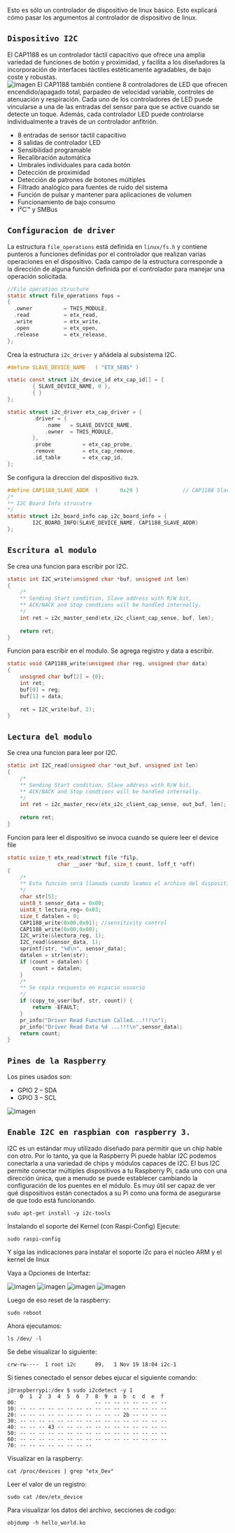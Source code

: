 Esto es sólo un controlador de dispositivo de linux básico. Esto explicará cómo pasar los argumentos al controlador de dispositivo de linux.

## `Dispositivo I2C`

El CAP1188 es un controlador táctil capacitivo que ofrece una amplia variedad de funciones de botón y proximidad, y facilita a los diseñadores la incorporación de interfaces táctiles estéticamente agradables, de bajo coste y robustas. <br>
![imagen](../img/board.jpg)
El CAP1188 también contiene 8 controladores de LED que ofrecen encendido/apagado total, parpadeo de velocidad variable, controles de atenuación y respiración. Cada uno de los controladores de LED puede vincularse a una de las entradas del sensor para que se active cuando se detecte un toque. Además, cada controlador LED puede controlarse individualmente a través de un controlador anfitrión.

- 8 entradas de sensor táctil capacitivo
- 8 salidas de controlador LED
- Sensibilidad programable
- Recalibración automática
- Umbrales individuales para cada botón
- Detección de proximidad
- Detección de patrones de botones múltiples
- Filtrado analógico para fuentes de ruido del sistema
- Función de pulsar y mantener para aplicaciones de volumen
- Funcionamiento de bajo consumo
- I²C™ y SMBus

## `Configuracion de driver`

La estructura `file_operations` está definida en `linux/fs.h` y contiene punteros a funciones definidas por el controlador que realizan varias operaciones en el dispositivo. Cada campo de la estructura corresponde a la dirección de alguna función definida por el controlador para manejar una operación solicitada.

```C
//File operation structure 
static struct file_operations fops =
{
  .owner          = THIS_MODULE,
  .read           = etx_read,
  .write          = etx_write,
  .open           = etx_open,
  .release        = etx_release,
};
```
Crea la estructura `i2c_driver` y añádela al subsistema I2C.
```C 
#define SLAVE_DEVICE_NAME   ( "ETX_SENS" ) 

static const struct i2c_device_id etx_cap_id[] = {
        { SLAVE_DEVICE_NAME, 0 },
        { }
};

static struct i2c_driver etx_cap_driver = {
        .driver = {
            .name   = SLAVE_DEVICE_NAME,
            .owner  = THIS_MODULE,
        },
        .probe          = etx_cap_probe,
        .remove         = etx_cap_remove,
        .id_table       = etx_cap_id,
};
```
Se configura la direccion del dispositivo `0x29`.
```C
#define CAP1188_SLAVE_ADDR  (       0x29 )              // CAP1188 Slave Address
/*
** I2C Board Info strucutre
*/
static struct i2c_board_info cap_i2c_board_info = {
        I2C_BOARD_INFO(SLAVE_DEVICE_NAME, CAP1188_SLAVE_ADDR)
};
```
## `Escritura al modulo`
Se crea una funcion para escribir por I2C.
```C
static int I2C_write(unsigned char *buf, unsigned int len)
{
    /*
    ** Sending Start condition, Slave address with R/W bit, 
    ** ACK/NACK and Stop condtions will be handled internally.
    */ 
    int ret = i2c_master_send(etx_i2c_client_cap_sense, buf, len);
    
    return ret;
}
```
Funcion para escribir en el modulo.
Se agrega registro y data a escribir. 
```c
static void CAP1188_write(unsigned char reg, unsigned char data)
{
    unsigned char buf[2] = {0};
    int ret;
    buf[0] = reg;
    buf[1] = data;
    
    ret = I2C_write(buf, 2);
}
```

## `Lectura del modulo`
Se crea una funcion para leer por I2C.
```C
static int I2C_read(unsigned char *out_buf, unsigned int len)
{
    /*
    ** Sending Start condition, Slave address with R/W bit, 
    ** ACK/NACK and Stop condtions will be handled internally.
    */ 
    int ret = i2c_master_recv(etx_i2c_client_cap_sense, out_buf, len);
    
    return ret;
}
```
Funcion para leer el dispositivo se invoca cuando se quiere leer el device file

```C
static ssize_t etx_read(struct file *filp, 
                char __user *buf, size_t count, loff_t *off)
{
    /*
    ** Esta función será llamada cuando leamos el archivo del dispositivo
    */ 
    char str[5];
    uint8_t sensor_data = 0x00;
    uint8_t lectura_reg= 0x03;
    size_t datalen = 0;
    CAP1188_write(0x00,0x01); //sensitivity control
    CAP1188_write(0x00,0x00);
    I2C_write(&lectura_reg, 1);
    I2C_read(&sensor_data, 1);
    sprintf(str, "%d\n", sensor_data);
    datalen = strlen(str);
    if (count > datalen) {
        count = datalen;
    }
    /*
    ** Se copia respuesta en espacio usuario
    */
    if (copy_to_user(buf, str, count)) {
        return -EFAULT;
    }
    pr_info("Driver Read Function Called...!!!\n");
    pr_info("Driver Read Data %d ...!!!\n",sensor_data);
    return count;
}
```

## `Pines de la Raspberry`
Los pines usados son:

- GPIO 2 – SDA
- GPIO 3 – SCL

![imagen](../img/pines-i2c-raspberry-pi-2.png)

## `Enable I2C en raspbian con raspberry 3.`
I2C es un estándar muy utilizado diseñado para permitir que un chip hable con otro. Por lo tanto, ya que la Raspberry Pi puede hablar I2C podemos conectarla a una variedad de chips y módulos capaces de I2C.
El bus I2C permite conectar múltiples dispositivos a tu Raspberry Pi, cada uno con una dirección única, que a menudo se puede establecer cambiando la configuración de los puentes en el módulo. Es muy útil ser capaz de ver qué dispositivos están conectados a su Pi como una forma de asegurarse de que todo está funcionando.

    sudo apt-get install -y i2c-tools

Instalando el soporte del Kernel (con Raspi-Config)
Ejecute:
   
    sudo raspi-config 
    
Y siga las indicaciones para instalar el soporte i2c para el núcleo ARM y el kernel de linux

Vaya a Opciones de Interfaz:

![imagen](../img/1.png)
![imagen](../img/2.png)
![imagen](../img/3.png)
![imagen](../img/4.png)

Luego de eso reset de la raspberry:

    sudo reboot

Ahora ejecutamos:

    ls /dev/ -l

Se debe visualizar lo siguiente:

    crw-rw----  1 root i2c      89,   1 Nov 19 18:04 i2c-1

Si tienes conectado el sensor debes ejucar el siguiente comando:

    j@raspberrypi:/dev $ sudo i2cdetect -y 1
        0  1  2  3  4  5  6  7  8  9  a  b  c  d  e  f
    00:                         -- -- -- -- -- -- -- -- 
    10: -- -- -- -- -- -- -- -- -- -- -- -- -- -- -- -- 
    20: -- -- -- -- -- -- -- -- -- -- -- 2b -- -- -- -- 
    30: -- -- -- -- -- -- -- -- -- -- -- -- -- -- -- -- 
    40: -- -- -- 43 -- -- -- -- -- -- -- -- -- -- -- -- 
    50: -- -- -- -- -- -- -- -- -- -- -- -- -- -- -- -- 
    60: -- -- -- -- -- -- -- -- -- -- -- -- -- -- -- -- 
    70: -- -- -- -- -- -- -- --  

Visualizar en la raspberry:

    cat /proc/devices | grep "etx_Dev"

Leer el valor de un registro:

    sudo cat /dev/etx_device

Para visualizar los datos del archivo, secciones de codigo:

    objdump -h hello_world.ko

